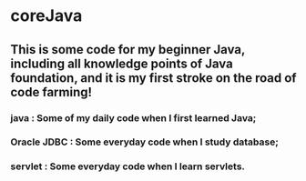 # coreJava
## This is some code for my beginner Java, including all knowledge points of Java foundation, and it is my first stroke on the road of code farming!
### java : Some of my daily code when I first learned Java;
### Oracle JDBC : Some everyday code when I study database;
### servlet : Some everyday code when I learn servlets.
